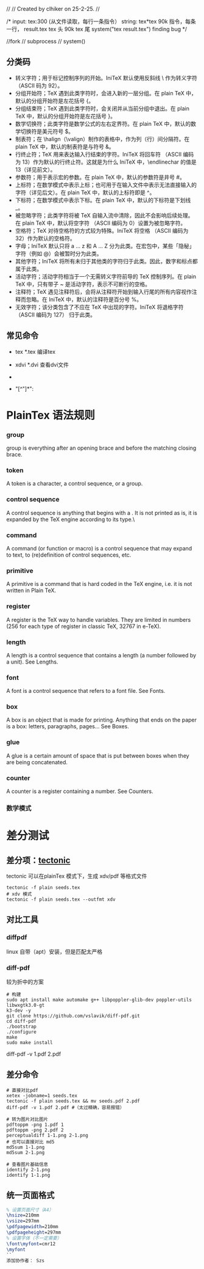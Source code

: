 //
// Created by clhiker on 25-2-25.
//

/*
input: tex:300 (从文件读取，每行一条指令）
string: tex*tex 90k 指令，每条一行，
result.tex
tex 头
90k
tex 尾
system("tex result.tex")
finding bug
*/

//fork
//    subprocess
//    system()

## 分类码
- 转义字符；用于标记控制序列的开始。IniTeX 默认使用反斜线 \ 作为转义字符（ASCII 码为 92）。
- 分组开始符；TeX 遇到此类字符时，会进入新的一层分组。在 plain TeX 中，默认的分组开始符是左花括号 {。
- 分组结束符；TeX 遇到此类字符时，会关闭并从当前分组中退出。在 plain TeX 中，默认的分组开始符是左花括号 }。
- 数学切换符；此类字符是数学公式的左右定界符。在 plain TeX 中，默认的数学切换符是美元符号 $。
- 制表符；在 \halign（\valign）制作的表格中，作为列（行）间分隔符。在 plain TeX 中，默认的制表符是与符号 &。
- 行终止符；TeX 用来表达输入行结束的字符。IniTeX 将回车符 <return>（ASCII 编码为 13）作为默认的行终止符。这就是为什么 IniTeX 中，\endlinechar 的值是 13（详见前文）。
- 参数符；用于表示宏的参数。在 plain TeX 中，默认的参数符是井号 #。
- 上标符；在数学模式中表示上标；也可用于在输入文件中表示无法直接输入的字符（详见后文）。在 plain TeX 中，默认的上标符即是 ^。
- 下标符；在数学模式中表示下标。在 plain TeX 中，默认的下标符是下划线 _。
- 被忽略字符；此类字符将被 TeX 自输入流中清除，因此不会影响后续处理。在 plain TeX 中，默认将空字符 <null>（ASCII 编码为 0）设置为被忽略字符。
- 空格符；TeX 对待空格符的方式较为特殊。IniTeX 将空格 <space>（ASCII 编码为 32）作为默认的空格符。
- 字母；IniTeX 默认只将 a ... z 和 A ... Z 分为此类。在宏包中，某些「隐秘」字符（例如 @）会被暂时分为此类。
- 其他字符；IniTeX 将所有未归于其他类的字符归于此类。因此，数字和标点都属于此类。
- 活动字符；活动字符相当于一个无需转义字符前导的 TeX 控制序列。在 plain TeX 中，只有带子 ~ 是活动字符，表示不可断行的空格。
- 注释符；TeX 遇见注释符后，会将从注释符开始到输入行尾的所有内容视作注释而忽略。在 IniTeX 中，默认的注释符是百分号 %。
- 无效字符；该分类包含了不应在 TeX 中出现的字符。IniTeX 将退格字符（ASCII 编码为 127）<delete> 归于此类。

## 常见命令
- tex *.tex  编译tex
- xdvi *.dvi 查看dvi文件

- 
- "[^"]*":

# PlainTex 语法规则
### group 
group is everything after an opening brace and before the matching closing brace.
### token
A token is a character, a control sequence, or a group.
### control sequence
A control sequence is anything that begins with a . It is not printed as is, it is expanded by the TeX engine according to its type.\
### command
A command (or function or macro) is a control sequence that may expand to text, to (re)definition of control sequences, etc.
### primitive
A primitive is a command that is hard coded in the TeX engine, i.e. it is not written in Plain TeX.
### register
A register is the TeX way to handle variables. They are limited in numbers (256 for each type of register in classic TeX, 32767 in e-TeX).
### length
A length is a control sequence that contains a length (a number followed by a unit). See Lengths.
### font
A font is a control sequence that refers to a font file. See Fonts.
### box
A box is an object that is made for printing. Anything that ends on the paper is a box: letters, paragraphs, pages... See Boxes.
### glue
A glue is a certain amount of space that is put between boxes when they are being concatenated.
### counter
A counter is a register containing a number. See Counters.


### 数学模式


# 差分测试
## 差分项：[tectonic](https://github.com/tectonic-typesetting/tectonic)
tectonic 可以在plainTex 模式下，生成 xdv/pdf 等格式文件
```shell
tectonic -f plain seeds.tex
# xdv 模式
tectonic -f plain seeds.tex --outfmt xdv
```

## 对比工具
### diffpdf
linux 自带（apt）安装，但是匹配太严格

### diff-pdf
较为折中的方案
```shell
# 构建
sudo apt install make automake g++ libpoppler-glib-dev poppler-utils libwxgtk3.0-gt
k3-dev -y
git clone https://github.com/vslavik/diff-pdf.git
cd diff-pdf
./bootstrap
./configure
make
sudo make install
```
diff-pdf -v 1.pdf 2.pdf


## 差分命令
```shell
# 直接对比pdf
xetex -jobname=1 seeds.tex
tectonic -f plain seeds.tex && mv seeds.pdf 2.pdf
diff-pdf -v 1.pdf 2.pdf #（太过精确，容易报错）

# 转为图片对比图片
pdftoppm -png 1.pdf 1
pdftoppm -png 2.pdf 2
perceptualdiff 1-1.png 2-1.png
# 也可以直接对比 md5
md5sum 1-1.png
md5sum 2-1.png

# 查看图片基础信息
identify 2-1.png
identify 1-1.png
```

## 统一页面格式
```latex
% 设置页面尺寸（A4）
\hsize=210mm
\vsize=297mm
\pdfpagewidth=210mm
\pdfpageheight=297mm
% 设置字体（不一定需要）
\font\myfont=cmr12
\myfont
``
添加协作者： Szs
